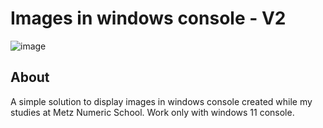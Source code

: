 <h1>Images in windows console - V2</h1>

![image](https://github.com/user-attachments/assets/5fff5128-1f05-4fce-97d3-7e166dafa0a1)

<h2>About</h2>
A simple solution to display images in windows console created while my studies at Metz Numeric School.
Work only with windows 11 console. 
